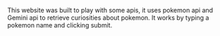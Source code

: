 This website was built to play with some apis, it uses pokemon api and Gemini api to retrieve curiosities about pokemon. It works by typing a pokemon name and clicking submit.


